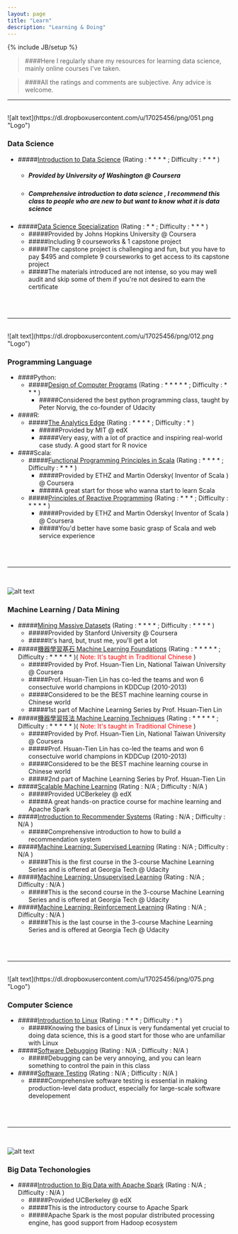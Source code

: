 ```yaml
---
layout: page
title: "Learn"
description: "Learning & Doing"
---
```

{% include JB/setup %}
> ####Here I regularly share my resources for learning data science, mainly online courses I've taken.

> ####All the ratings and comments are subjective. Any advice is welcome.

 

---
<br />         
![alt text](https://dl.dropboxusercontent.com/u/17025456/png/051.png "Logo")

### Data Science
* #####[Introduction to Data Science](https://www.coursera.org/course/datasci) (Rating : * * * * ; Difficulty : * * * )
	- ##### Provided by University of Washington @ Coursera
	- ##### Comprehensive introduction to data science , I recommend this class to people who are new to but want to know what it is data science
* #####[Data Science Specialization](https://www.coursera.org/specialization/jhudatascience/1) (Rating : * * ; Difficulty : * * * )
	- #####Provided by Johns Hopkins University @ Coursera
	- #####Including 9 courseworks & 1 capstone project
	- #####The capstone project is challenging and fun, but you have to pay $495 and complete 9 courseworks to get access to its capstone project
	- #####The materials introduced are not intense, so you may well audit and skip some of them if you're not desired to earn the certificate

<br />
<br />

---
<br />  
![alt text](https://dl.dropboxusercontent.com/u/17025456/png/012.png "Logo")

### Programming Language
* ####Python:
	* #####[Design of Computer Programs](https://www.udacity.com/course/design-of-computer-programs--cs212) (Rating : * * * * * ;  Difficulty : * * * )
		- #####Considered the best python programming class, taught by Peter Norvig, the co-founder of Udacity
* ####R:
	* #####[The Analytics Edge](https://www.edx.org/course/analytics-edge-mitx-15-071x-0) (Rating : * * * * ; Difficulty : * )
		- #####Provided by MIT @ edX
		- #####Very easy, with a lot of practice and inspiring real-world case study. A good start for R novice
* ####Scala:
	* #####[Functional Programming Principles in Scala](https://www.coursera.org/course/progfun) (Rating : * * * * ; Difficulty : * * * )
		- #####Provided by ETHZ and Martin Odersky( Inventor of Scala ) @ Coursera
		- #####A great start for those who wanna start to learn Scala
	* #####[Principles of Reactive Programming](https://www.coursera.org/course/reactive) (Rating : * * * ; Difficulty : * * * * )
		- #####Provided by ETHZ and Martin Odersky( Inventor of Scala ) @ Coursera
		- #####You'd better have some basic grasp of Scala and web service experience		
<br />
<br />

---
<br />  

![alt text](https://dl.dropboxusercontent.com/u/17025456/png/059.png "Logo")

### Machine Learning / Data Mining
* #####[Mining Massive Datasets](https://www.coursera.org/course/mmds) (Rating : * * * * ; Difficulty : * * * * )
	- #####Provided by Stanford University @ Coursera
	- #####It's hard, but, trust me, you'll get a lot
* #####[機器學習基石 Machine Learning Foundations](https://www.coursera.org/course/ntumlone) (Rating : * * * * * ; Difficulty : * * * * * )( <font color='red'>Note: It's taught in Traditional Chinese</font> )
	- #####Provided by Prof. Hsuan-Tien Lin, National Taiwan University @ Coursera
	- #####Prof. Hsuan-Tien Lin has co-led the teams and won 6 consectuive world champions in KDDCup (2010-2013)
	- #####Considered to be the BEST machine learning course in Chinese world
	- #####1st part of Machine Learning Series by Prof. Hsuan-Tien Lin
* #####[機器學習技法 Machine Learning Techniques](https://www.coursera.org/course/ntumltwo) (Rating : * * * * * ; Difficulty : * * * * * )( <font color='red'>Note: It's taught in Traditional Chinese</font> )
	- #####Provided by Prof. Hsuan-Tien Lin, National Taiwan University @ Coursera
	- #####Prof. Hsuan-Tien Lin has co-led the teams and won 6 consectuive world champions in KDDCup (2010-2013)
	- #####Considered to be the BEST machine learning course in Chinese world
	- #####2nd part of Machine Learning Series by Prof. Hsuan-Tien Lin
* #####[Scalable Machine Learning](https://www.edx.org/course/scalable-machine-learning-uc-berkeleyx-cs190-1x) (Rating : N/A ; Difficulty : N/A )
	- #####Provided UCBerkeley @ edX
	- #####A great hands-on practice course for machine learning and Apache Spark
* #####[Introduction to Recommender Systems](https://www.coursera.org/learn/recommender-systems) (Rating : N/A ; Difficulty : N/A )
	- #####Comprehensive introduction to how to build a recommendation system
* #####[Machine Learning: Supervised Learning](https://www.udacity.com/course/machine-learning-supervised-learning--ud675) (Rating : N/A ; Difficulty : N/A )
	- #####This is the first course in the 3-course Machine Learning Series and is offered at Georgia Tech @ Udacity
* #####[Machine Learning: Unsupervised Learning](https://www.udacity.com/course/machine-learning-unsupervised-learning--ud741) (Rating : N/A ; Difficulty : N/A )
	- #####This is the second course in the 3-course Machine Learning Series and is offered at Georgia Tech @ Udacity
* #####[Machine Learning: Reinforcement Learning](https://www.udacity.com/course/machine-learning-reinforcement-learning--ud820) (Rating : N/A ; Difficulty : N/A )
	- #####This is the last course in the 3-course Machine Learning Series and is offered at Georgia Tech @ Udacity

<br />
<br />

---
<br />  
![alt text](https://dl.dropboxusercontent.com/u/17025456/png/075.png "Logo")

### Computer Science
* #####[Introduction to Linux](https://www.edx.org/course/introduction-linux-linuxfoundationx-lfs101x-2) (Rating : * * * ; Difficulty : * )
	- #####Knowing the basics of Linux is very fundamental yet crucial to doing data science, this is a good start for those who are unfamiliar with Linux
* #####[Software Debugging](https://www.udacity.com/course/software-debugging--cs259) (Rating : N/A ; Difficulty : N/A )
	- #####Debugging can be very annoying, and you can learn something to control the pain in this class
* #####[Software Testing](https://www.udacity.com/course/software-testing--cs258) (Rating : N/A ; Difficulty : N/A )
	- #####Comprehensive software testing is essential in making production-level data product, especially for large-scale software developement


<br />
<br />

---
<br />  

![alt text](https://dl.dropboxusercontent.com/u/17025456/png/083.png "Logo")

### Big Data Techonologies
* #####[Introduction to Big Data with Apache Spark](https://www.edx.org/course/introduction-big-data-apache-spark-uc-berkeleyx-cs100-1x) (Rating : N/A ; Difficulty : N/A )
	- #####Provided UCBerkeley @ edX
	- #####This is the introductory course to Apache Spark
	- #####Apache Spark is the most popular distributed processing engine, has good support from Hadoop ecosystem





<br />
<br />
